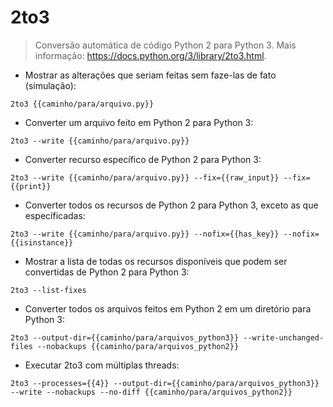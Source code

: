 # 2to3

> Conversão automática de código Python 2 para Python 3.
> Mais informação: <https://docs.python.org/3/library/2to3.html>.

- Mostrar as alterações que seriam feitas sem faze-las de fato (simulação):

`2to3 {{caminho/para/arquivo.py}}`

- Converter um arquivo feito em Python 2 para Python 3:

`2to3 --write {{caminho/para/arquivo.py}}`

- Converter recurso específico de Python 2 para Python 3:

`2to3 --write {{caminho/para/arquivo.py}} --fix={{raw_input}} --fix={{print}}`

- Converter todos os recursos de Python 2 para Python 3, exceto as que específicadas:

`2to3 --write {{caminho/para/arquivo.py}} --nofix={{has_key}} --nofix={{isinstance}}`

- Mostrar a lista de todas os recursos disponíveis que podem ser convertidas de Python 2 para Python 3:

`2to3 --list-fixes`

- Converter todos os arquivos feitos em Python 2 em um diretório para Python 3:

`2to3 --output-dir={{caminho/para/arquivos_python3}} --write-unchanged-files --nobackups {{caminho/para/arquivos_python2}}`

- Executar 2to3 com múltiplas threads:

`2to3 --processes={{4}} --output-dir={{caminho/para/arquivos_python3}} --write --nobackups --no-diff {{caminho/para/arquivos_python2}}`
